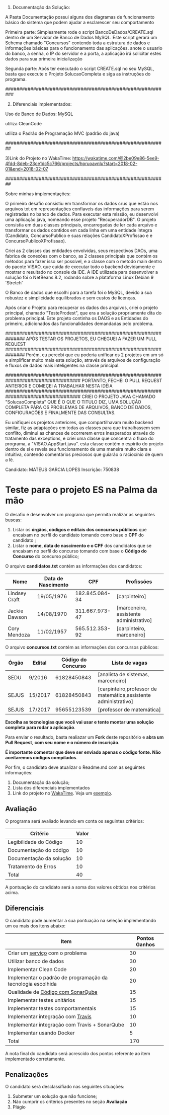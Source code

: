 1) Documentação da Solução:

A Pasta Documentação possui alguns dos diagramas de funcionamento básico do sistema que podem ajudar a esclarescer seu comportamento

Primeira parte:
Simplesmente rode o script BancoDeDados/CREATE.sql dentro de um Servidor de Banco de Dados MySQL. Este script gerará um Schema chamado "Concursos" contendo toda a estrutura de dados e informações básicas para o funcionamento das aplicações.
anote o usuario do banco, a senha, o IP do servidor e a porta, a aplicação irá solicitar estes dados para sua primeira inicialização

Segunda parte: 
Após ter executado o script CREATE.sql no seu MySQL, basta que execute o Projeto SolucaoCompleta e siga as instruções do programa.

###########################################################

2) Diferenciais implementados:

Uso de Banco de Dados: MySQL

utiliza CleanCode

utiliza o Padrão de Programação MVC (padrão do java)

##########################################################

3)Link do Projeto no WakaTime: https://wakatime.com/@2be09e86-5ee9-4fdd-8deb-23ce1dc5c766/projects/hpruoavnlu?start=2018-02-01&end=2018-02-07

##########################################################

Sobre minhas implementações:

O primeiro desafio consistiu em transformar os dados crus que estão nos arquivos txt em representações confiaveis das informações para serem registradas no banco de dados. Para executar esta missão, eu desenvolvi uma aplicação java, nomeando esse projeto "RecuperadorDB". O projeto consistia em duas classes principais, encarregadas de ler cada arquivo e transformar os dados contidos em cada linha em uma entidade íntegra (Candidato, ConcursoPublico e suas relações CandidatoXProfissao e e ConcursoPublicoXProfissao). 

Criei as 2 classes das entidades envolvidas, seus respectivos DAOs, uma fabrica de conexões com o banco, as 2 classes principais que contém os métodos para fazer isso ser possível, e a classe com o metodo main dentro do pacote VISAO, que cuida de executar todo o backend devidamente e mostrar o resultado no console da IDE. A IDE utilizada para desenvolver a solução foi o NetBeans 8.2, rodando sobre a plataforma Linux Debian 9 'Stretch'

O Banco de dados que escolhi para a tarefa foi o MySQL, devido a sua robustez e simplicidade equilibrados e sem custos de licenças.

Após criar o Projeto para recuperar os dados dos arquivos, criei o projeto principal, chamado "TesteProdest", que era a solução propriamente dita do problema principal. Este projeto continha os DAOS e as Entidades do primeiro, adicionados das funcionalidades demandadas pelo problema.


###############################################################
APÓS TESTAR OS PROJETOS, EU CHEGUEI A FAZER UM PULL REQUEST
###############################################################
Porém, eu percebi que eu poderia unificar os 2 projetos em um só e simplificar muito mais esta solução, através de arquivos de configuração e fluxos de dados mais inteligentes na classe principal.

###################################################################################
PORTANTO, FECHEI O PULL REQUEST ANTERIOR E COMEÇEI A TRABALHAR NESTA IDÉIA
###################################################################################
CRIEI O PROJETO JAVA CHAMADO "SolucaoCompleta" QUE É O QUE O TITULO DIZ, UMA SOLUÇÃO COMPLETA PARA OS PROBLEMAS DE ARQUIVOS, BANCO DE DADOS, CONFIGURAÇÕES E FINALMENTE DAS CONSULTAS.

Eu unifiquei os projetos anteriores, que compartilhavam muito backend similar, fiz as adaptações em todas as classes para que trabalhassem sem conflito, diminui as chances de ocorrerem erros inesperados através do tratamento das exceptions, e criei uma classe que concentra o fluxo do programa, a "VISAO.AppStart.java". esta classe contém o espírito do projeto dentro de sí e revela seu funcionamento de uma maneira muito clara e intuitiva, contendo comentários preciosos que guiarão o raciocínio de quem a lê.

Candidato: MATEUS GARCIA LOPES
Inscrição: 750838

# Teste para o projeto ES na Palma da mão

O desafio é desenvolver um programa que permita realizar as seguintes buscas: 
1. Listar os **órgãos, códigos e editais dos concursos públicos** que encaixam no perfil do candidato tomando como base o **CPF** do candidato ; 
2. Listar o **nome, data de nascimento e o CPF** dos candidatos que se encaixam no perfil do concurso tomando com base o **Código do Concurso** do concurso público;

O arquivo **candidatos.txt** contém as informações dos candidatos:

| Nome  | Data de Nascimento  | CPF |  Profissões|
|---|---|---|---|
| Lindsey Craft  |  19/05/1976  |  182.845.084-34  |  [carpinteiro]  | 
| Jackie Dawson  |  14/08/1970  |  311.667.973-47  |  [marceneiro, assistente administrativo]  |
| Cory Mendoza |   11/02/1957 |  565.512.353-92  |  [carpinteiro, marceneiro] |

O arquivo **concursos.txt** contém as informações dos concursos públicos:

| Órgão  | Edital  | Código do Concurso |  Lista de vagas|
|---|---|---|---|
| SEDU  | 9/2016  |  61828450843  |  [analista de sistemas, marceneiro]  | 
| SEJUS | 15/2017  |  61828450843  |  [carpinteiro,professor de matemática,assistente administrativo] |
| SEJUS | 17/2017 |  95655123539  |  [professor de matemática] |

**Escolha as tecnologias que você vai usar e tente montar uma solução completa para rodar a aplicação**.

Para enviar o resultado, basta realiazar um **Fork** deste repositório e **abra um Pull Request**, **com seu nome e o número de inscrição**.  

**É importante comentar que deve ser enviado apenas o código fonte. Não aceitaremos códigos compilados**.

Por fim, o candidato deve atualizar o Readme.md com as seguintes informações: 
1. Documentação da solução;
2. Lista dos diferenciais implementados
3. Link do projeto no [WakaTime](https://wakatime.com/). Veja um [exemplo](https://wakatime.com/@b142ebdf-4d65-4b92-bc14-567db7b72151/projects/zrxbwdmhtu?start=2018-01-25&end=2018-01-31).  

## Avaliação

O programa será avaliado levando em conta os seguintes critérios:

| Critério  | Valor | 
|---|---|
| Legibilidade do Código |  10  |
| Documentação do código|  10  |
| Documentação da solução|  10  |
| Tratamento de Erros| 10| 
| Total| 40|

A pontuação do candidato será a soma dos valores obtidos nos critérios acima.

## Diferenciais 

O candidato pode aumentar a sua pontuação na seleção implementando um ou mais dos itens abaixo:

| Item  | Pontos Ganhos | 
|---|---|
| Criar um [serviço](https://martinfowler.com/articles/microservices.html) com o problema |  30  |
| Utilizar banco de dados| 30|
| Implementar Clean Code |  20  |
| Implementar o padrão de programação da tecnologia escolhida |  20  |
| Qualidade de [Código com SonarQube](https://about.sonarcloud.io/) |  15  |
| Implementar testes unitários |  15  |
| Implementar testes comportamentais |  15  |
| Implementar integração com [Travis](https://travis-ci.org/)  |  10  |
| Implementar integração com Travis + SonarQube |  10  |
| Implementar usando Docker| 5|
| Total| 170|

A nota final do candidato será acrescido dos pontos referente ao item implementado corretamente.

## Penalizações

O candidato será desclassifiado nas seguintes situações:

1. Submeter um solução que não funcione; 
2. Não cumprir os critérios presentes no seção **Avaliação**
3. Plágio
